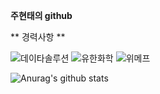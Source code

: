 **주현태의 github**

** 경력사항 **

![데이타솔루션](http://www.datasolution.kr/)
![유한화학](http://www.yuhanchem.co.kr)
![위메프](http://www.wemakeprice.com)

![Anurag's github stats](https://github-readme-stats.vercel.app/api?username=jabel123&show_icons=true&theme=radical)
